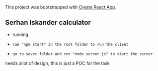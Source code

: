This project was bootstrapped with [Create React App](https://github.com/facebookincubator/create-react-app).


## Serhan Iskander calculator

-  running
-     run "npm start" in the root folder to run the client
-     go to sever folder and run "node server.js" to start the server

needs allot of design, this is just a POC for the task
 

